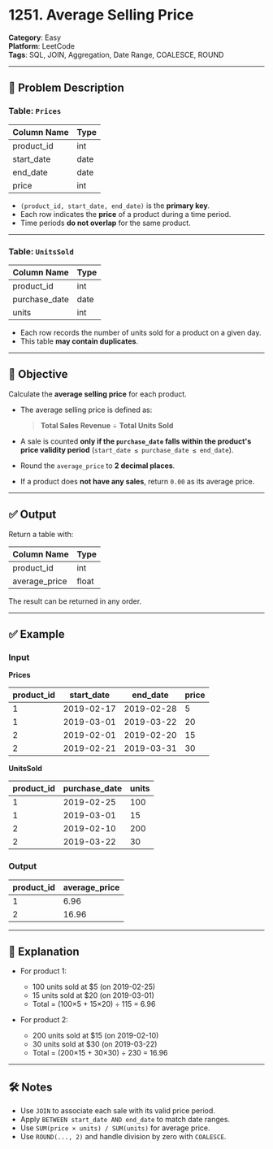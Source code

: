 # 1251. Average Selling Price

**Category**: Easy  
**Platform**: LeetCode  
**Tags**: SQL, JOIN, Aggregation, Date Range, COALESCE, ROUND

---

## 🧾 Problem Description

### Table: `Prices`

| Column Name   | Type |
|---------------|------|
| product_id    | int  |
| start_date    | date |
| end_date      | date |
| price         | int  |

- `(product_id, start_date, end_date)` is the **primary key**.
- Each row indicates the **price** of a product during a time period.
- Time periods **do not overlap** for the same product.

---

### Table: `UnitsSold`

| Column Name   | Type |
|---------------|------|
| product_id    | int  |
| purchase_date | date |
| units         | int  |

- Each row records the number of units sold for a product on a given day.
- This table **may contain duplicates**.

---

## 🎯 Objective

Calculate the **average selling price** for each product.

- The average selling price is defined as:  
  > **Total Sales Revenue** ÷ **Total Units Sold**

- A sale is counted **only if the `purchase_date` falls within the product's price validity period** (`start_date ≤ purchase_date ≤ end_date`).

- Round the `average_price` to **2 decimal places**.

- If a product does **not have any sales**, return `0.00` as its average price.

---

## ✅ Output

Return a table with:

| Column Name    | Type   |
|----------------|--------|
| product_id     | int    |
| average_price  | float  |

The result can be returned in any order.

---

## ✅ Example

### Input

**Prices**

| product_id | start_date | end_date   | price |
|------------|------------|------------|-------|
| 1          | 2019-02-17 | 2019-02-28 | 5     |
| 1          | 2019-03-01 | 2019-03-22 | 20    |
| 2          | 2019-02-01 | 2019-02-20 | 15    |
| 2          | 2019-02-21 | 2019-03-31 | 30    |

**UnitsSold**

| product_id | purchase_date | units |
|------------|----------------|-------|
| 1          | 2019-02-25     | 100   |
| 1          | 2019-03-01     | 15    |
| 2          | 2019-02-10     | 200   |
| 2          | 2019-03-22     | 30    |

### Output

| product_id | average_price |
|------------|----------------|
| 1          | 6.96           |
| 2          | 16.96          |

---

## 🧠 Explanation

- For product 1:
  - 100 units sold at $5 (on 2019-02-25)
  - 15 units sold at $20 (on 2019-03-01)
  - Total = (100×5 + 15×20) ÷ 115 = 6.96

- For product 2:
  - 200 units sold at $15 (on 2019-02-10)
  - 30 units sold at $30 (on 2019-03-22)
  - Total = (200×15 + 30×30) ÷ 230 = 16.96

---

## 🛠️ Notes

- Use `JOIN` to associate each sale with its valid price period.
- Apply `BETWEEN start_date AND end_date` to match date ranges.
- Use `SUM(price × units) / SUM(units)` for average price.
- Use `ROUND(..., 2)` and handle division by zero with `COALESCE`.